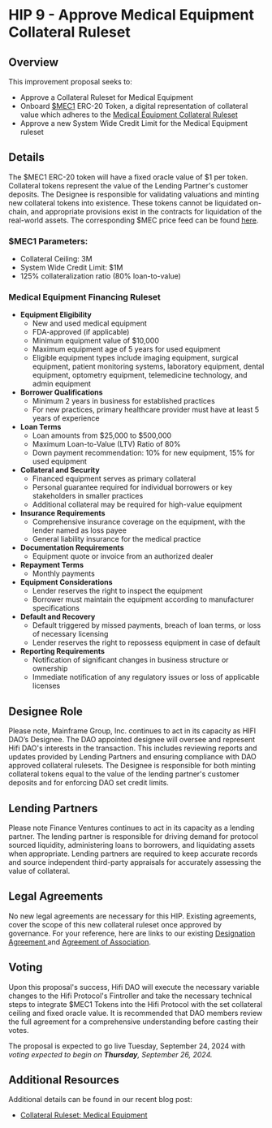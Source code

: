 # HIP 9 - Approve Medical Equipment Collateral Ruleset

## Overview

This improvement proposal seeks to:

- Approve a Collateral Ruleset for Medical Equipment
- Onboard [$MEC1](https://etherscan.io/address/0x4e44b82d6fb5e341a4b83501b04ca683ae6de1f8) ERC-20 Token, a digital representation of collateral value which adheres to the [Medical Equipment Collateral Ruleset](https://blog.hifi.finance/collateral-ruleset-medical-equipment-1cf3d1c404e7)
- Approve a new System Wide Credit Limit for the Medical Equipment ruleset

## Details

The $MEC1 ERC-20 token will have a fixed oracle value of $1 per token. Collateral tokens represent the value of the Lending Partner's customer deposits. The Designee is responsible for validating valuations and minting new collateral tokens into existence. These tokens cannot be liquidated on-chain, and appropriate provisions exist in the contracts for liquidation of the real-world assets. The corresponding $MEC price feed can be found [here](https://etherscan.io/address/0xb33665b4ec08573a4b460b46e85b0f65af996b0e).

### $MEC1 Parameters:

- Collateral Ceiling: 3M
- System Wide Credit Limit: $1M
- 125% collateralization ratio (80% loan-to-value)

### Medical Equipment Financing Ruleset

- **Equipment Eligibility**
  - New and used medical equipment
  - FDA-approved (if applicable)
  - Minimum equipment value of $10,000
  - Maximum equipment age of 5 years for used equipment
  - Eligible equipment types include imaging equipment, surgical equipment, patient monitoring systems, laboratory equipment, dental equipment, optometry equipment, telemedicine technology, and admin equipment
- **Borrower Qualifications**
  - Minimum 2 years in business for established practices
  - For new practices, primary healthcare provider must have at least 5 years of experience
- **Loan Terms**
  - Loan amounts from $25,000 to $500,000
  - Maximum Loan-to-Value (LTV) Ratio of 80%
  - Down payment recommendation: 10% for new equipment, 15% for used equipment
- **Collateral and Security**
  - Financed equipment serves as primary collateral
  - Personal guarantee required for individual borrowers or key stakeholders in smaller practices
  - Additional collateral may be required for high-value equipment
- **Insurance Requirements**
  - Comprehensive insurance coverage on the equipment, with the lender named as loss payee
  - General liability insurance for the medical practice
- **Documentation Requirements**
  - Equipment quote or invoice from an authorized dealer
- **Repayment Terms**
  - Monthly payments
- **Equipment Considerations**
  - Lender reserves the right to inspect the equipment
  - Borrower must maintain the equipment according to manufacturer specifications
- **Default and Recovery**
  - Default triggered by missed payments, breach of loan terms, or loss of necessary licensing
  - Lender reserves the right to repossess equipment in case of default
- **Reporting Requirements**
  - Notification of significant changes in business structure or ownership
  - Immediate notification of any regulatory issues or loss of applicable licenses

## Designee Role

Please note, Mainframe Group, Inc. continues to act in its capacity as HIFI DAO’s Designee. The DAO appointed designee will oversee and represent Hifi DAO's interests in the transaction. This includes reviewing reports and updates provided by Lending Partners and ensuring compliance with DAO approved collateral rulesets. The Designee is responsible for both minting collateral tokens equal to the value of the lending partner's customer deposits and for enforcing DAO set credit limits.

## Lending Partners

Please note Finance Ventures continues to act in its capacity as a lending partner. The lending partner is responsible for driving demand for protocol sourced liquidity, administering loans to borrowers, and liquidating assets when appropriate. Lending partners are required to keep accurate records and source independent third-party appraisals for accurately assessing the value of collateral.

## Legal Agreements

No new legal agreements are necessary for this HIP. Existing agreements, cover the scope of this new collateral ruleset once approved by governance. For your reference, here are links to our existing [Designation Agreement ](https://github.com/hifi-finance/legal-docs/blob/main/HIP8/HIP%208%20Hifi%20DAO%20Designee%20Agreement%20Redacted.pdf) and [Agreement of Association](https://github.com/hifi-finance/legal-docs/blob/main/HIP8/HIP%208%20Hifi%20DAO%20Lending%20Partner%20Agreement%20Redacted.pdf).

## Voting

Upon this proposal's success, Hifi DAO will execute the necessary variable changes to the Hifi Protocol's Fintroller and take the necessary technical steps to integrate $MEC1 Tokens into the Hifi Protocol with the set collateral ceiling and fixed oracle value. It is recommended that DAO members review the full agreement for a comprehensive understanding before casting their votes.

The proposal is expected to go live Tuesday, September 24, 2024 with _voting expected to begin on **Thursday**, September 26, 2024._

## Additional Resources

Additional details can be found in our recent blog post:

- [Collateral Ruleset: Medical Equipment](https://blog.hifi.finance/collateral-ruleset-medical-equipment-1cf3d1c404e7)
